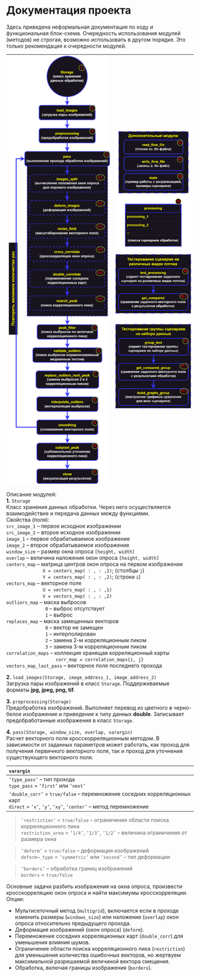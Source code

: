 # Документация проекта
Здесь приведена неформальная документация по коду и функциональная блок-схема.
Очередность использования модулей (методов) не строгая, возможно использовать в
другом порядке. Это только рекомендация к очередности модулей.

 <img src="/demos/FunctionSchema.png" width="400" />|<img src="/demos/FunctionSchemaAdd.png" width="300" /> 
|:--------------------------------------------------|-----------------------------------------------------:|

Описание модулей: <br>
**1.** `Storage` <br>
Класс хранения данных обработки. Через него осуществляется взаимодействие и
передача данных между функциями. <br>
Свойства (поля): <br>
`src_image_1` – первое исходное изображении <br>
`src_image_2` – второе исходное изображении <br>
`image_1` – первое обрабатываемое изображение <br>
`image_2` – второе обрабатываемое изображение <br>
`window_size` – размер окна опроса `[height, width]` <br>
`overlap` – величина наложения окон опроса `[height, width]` <br>
`centers_map` – матрица центров окон опроса на первом изображении <br>
&ensp;&ensp;&ensp;&ensp;&ensp;&ensp;&ensp;&ensp;&ensp;&ensp;&ensp;&ensp;&ensp;&ensp;`X = centers_map( : , : ,1)`; (столбцы `j`) <br>
&ensp;&ensp;&ensp;&ensp;&ensp;&ensp;&ensp;&ensp;&ensp;&ensp;&ensp;&ensp;&ensp;&ensp;`Y = centers_map( : , : ,2)`; (строки `i`) <br>
`vectors_map` – векторное поле <br>
&ensp;&ensp;&ensp;&ensp;&ensp;&ensp;&ensp;&ensp;&ensp;&ensp;&ensp;&ensp;&ensp;&ensp;`U = vectors_map( : , : ,1)` <br>
&ensp;&ensp;&ensp;&ensp;&ensp;&ensp;&ensp;&ensp;&ensp;&ensp;&ensp;&ensp;&ensp;&ensp;`V = vectors_map( : , : ,2)` <br>
`outliers_map` – маска выбросов <br>
&ensp;&ensp;&ensp;&ensp;&ensp;&ensp;&ensp;&ensp;&ensp;&ensp;&ensp;&ensp;&ensp;&ensp;&ensp;`0` – выброс отсутствует <br>
&ensp;&ensp;&ensp;&ensp;&ensp;&ensp;&ensp;&ensp;&ensp;&ensp;&ensp;&ensp;&ensp;&ensp;&ensp;`1` – выброс <br>
`replaces_map` – маска замещенных векторов <br>
&ensp;&ensp;&ensp;&ensp;&ensp;&ensp;&ensp;&ensp;&ensp;&ensp;&ensp;&ensp;&ensp;&ensp;&ensp;`0` – вектор не замещен <br>
&ensp;&ensp;&ensp;&ensp;&ensp;&ensp;&ensp;&ensp;&ensp;&ensp;&ensp;&ensp;&ensp;&ensp;&ensp;`1` – интерполирован <br>
&ensp;&ensp;&ensp;&ensp;&ensp;&ensp;&ensp;&ensp;&ensp;&ensp;&ensp;&ensp;&ensp;&ensp;&ensp;`2` – замена 2-м корреляционным пиком <br>
&ensp;&ensp;&ensp;&ensp;&ensp;&ensp;&ensp;&ensp;&ensp;&ensp;&ensp;&ensp;&ensp;&ensp;&ensp;`3` – замена 3-м корреляционным пиком <br>
`correlation_maps` – коллекция хранящая корреляционный карты <br>
&ensp;&ensp;&ensp;&ensp;&ensp;&ensp;&ensp;&ensp;&ensp;&ensp;&ensp;&ensp;&ensp;&ensp;&ensp;&ensp;&ensp;&ensp;&ensp;`corr_map = correlation_maps{i, j}` <br>
`vectors_map_last_pass` – векторное поле последнего прохода <br>

**2.** `load_images(Storage, image_address_1, image_address_2)` <br>
Загрузка пары изображений в класс `Storage`. Поддерживаемые
форматы **jpg, jpeg, png, tif**.

**3.** `preprocessing(Storage)` <br>
Предобработка изображений. Выполняет перевод из цветного в черно-белое
изображение и приведение к типу данных **double**. Записывает
предобработанные изображения в класс `Storage`.

**4.** `pass(Storage, window_size, overlap, varargin)` <br>
Расчет векторного поля кросскорреляционным методом. В зависимости от
заданных параметров может работать, как проход для получения первичного
векторного поля, так и проход для уточнения существующего векторного поля. <br>

| `varargin`                                                                                                                                       |
|:-------------------------------------------------------------------------------------------------------------------------------------------------|
| `‘type_pass’` – тип прохода <br> `type_pass` = `‘first’` или `‘next’`                                                                            |
| `‘double_corr’` = `true/false` – перемножение соседних корреляционных карт <br> `direct` = `‘x’`, `‘y’`, `‘xy’`, `‘center’` – метод перемножение |

>`‘restriction’` = `true/false` – ограничение области поиска корреляционного пика <br>
 `restriction_area` = `‘1/4’`, `‘1/3’`, `‘1/2’` – величина ограничения от размера окна <br>

>`‘deform’` = `true/false` – деформация изображений <br>
 `deform¬_type` = `‘symmetric‘` или `‘second’` – тип деформации <br>

>`‘borders’` – обработка границ изображений <br>
 `borders` = `true/false` <br>

Основные задачи разбить изображения на окна опроса, произвести кросскорреляцию
окон опроса и найти максимумы кросскорреляции. <br>
Опции: <br>
- Мультисеточный метод (`multigrid`), включается если в проходе изменить размеры (`windows_size`) или наложение (`overlap`) окон опроса относительно предыдущего прохода. <br>
- Деформация изображений (окон опроса) (`deform`). <br>
- Перемножение соседних корреляционных карт (`double_corr`) для уменьшения влияния шумов. <br>
- Ограничение области поиска корреляционного пика (`restriction`) для уменьшения количества ошибочных векторов, но жертвуем максимальной разрешаемой величиной вектора смещения. <br>
- Обработка, включая границы изображения (`borders`). <br>

